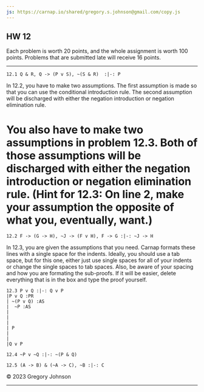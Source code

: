 ```yaml
---
js: https://carnap.io/shared/gregory.s.johnson@gmail.com/copy.js
--- 
```


## HW 12

Each problem is worth 20 points, and the whole assignment is worth 100 points. Problems that are submitted late will receive 16 points. 

---

~~~{.ProofChecker .JohnsonSL options="fonts tabindent" guides="fitch" points="20" late-credit="16"}
12.1 Q & R, Q -> (P v S), ~(S & R)  :|-: P
~~~

In 12.2, you have to make two assumptions. The first assumption is made so that you can use the conditional introduction rule. The second assumption will be discharged with either the negation introduction or negation elimination rule.

# You also have to make two assumptions in problem 12.3. Both of those assumptions will be discharged with either the negation introduction or negation elimination rule. (Hint for 12.3: On line 2, make your assumption the opposite of what you, eventually, want.)

~~~{.ProofChecker .JohnsonSL options="fonts tabindent" guides="fitch" points="20" late-credit="16"}
12.2 F -> (G -> H), ~J -> (F v H), F -> G :|-: ~J -> H
~~~

In 12.3, you are given the assumptions that you need. Carnap formats these lines with a single space for the indents. Ideally, you should use a tab space, but for this one, either just use single spaces for all of your indents or change the single spaces to tab spaces. Also, be aware of your spacing and how you are formating the sub-proofs. If it will be easier, delete everything that is in the box and type the proof yourself. 

~~~{.ProofChecker .JohnsonSL options="fonts tabindent" guides="fitch" points="20" late-credit="16"}
12.3 P v Q :|-: Q v P
|P v Q :PR
| ~(P v Q) :AS
|  ~P :AS
|  
|  
|  
| P
| 
| 
|Q v P
~~~


~~~{.ProofChecker .JohnsonSL options="fonts tabindent" guides="fitch" points="20" late-credit="16"}
12.4 ~P v ~Q :|-: ~(P & Q)
~~~

~~~{.ProofChecker .JohnsonSL options="fonts tabindent" guides="fitch" points="20" late-credit="16"}
12.5 (A -> B) & (~A -> C), ~B :|-: C
~~~

&copy; 2023 Gregory Johnson 
 
---
